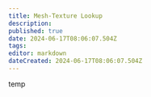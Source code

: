 ```yaml
---
title: Mesh-Texture Lookup
description: 
published: true
date: 2024-06-17T08:06:07.504Z
tags: 
editor: markdown
dateCreated: 2024-06-17T08:06:07.504Z
---
```


temp

